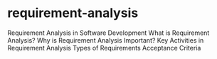 # requirement-analysis
Requirement Analysis in Software Development
What is Requirement Analysis?
Why is Requirement Analysis Important?
Key Activities in Requirement Analysis
Types of Requirements
Acceptance Criteria
